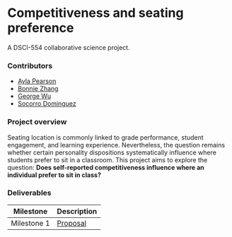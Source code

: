 # Competitiveness and seating preference

A DSCI-554 collaborative science project.

### Contributors

- [Ayla Pearson](https://github.com/aylapear)
- [Bonnie Zhang](https://github.com/zxzzhangg)
- [George Wu](https://github.com/GeorgeJJW)
- [Socorro Dominguez](https://github.com/sedv8808)


### Project overview

Seating location is commonly linked to grade performance, student engagement, and learning experience. Nevertheless, the question remains whether certain personality dispositions systematically influence where students prefer to sit in a classroom. This project aims to explore the question: **Does self-reported competitiveness influence where an individual prefer to sit in class?**

### Deliverables

| Milestone | Description |
| - | - |
| Milestone 1 | [Proposal](https://github.com/UBC-MDS/seating_pref/blob/master/doc/proposal.md) |
